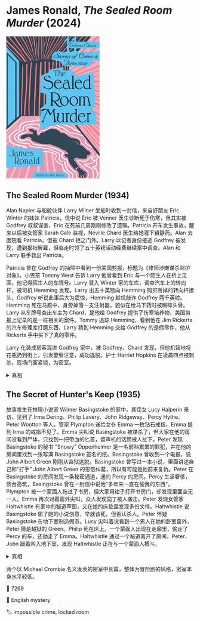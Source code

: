 # James Ronald, <i>The Sealed Room Murder</i> (2024)

<img src=images/2024_cover.jpg width=250/>

## The Sealed Room Murder (1934)

Alan Napier 与船舱伙伴 Larry Milner 坐船时收到一封信，来自好朋友 Eric Winter 的妹妹 Patricia，信中说 Eric 被 Venner 医生诊断死于伤寒，但其实被 Godfrey 叔叔谋害，Eric 在死前几周刚刚修改了遗嘱。Patricia 开车发生事故，醒来以后被女管家 Sarah Gale 监视，Neville Chard 医生给她灌下镇静药。Alan 去医院看 Patricia，但被 Chard 拒之门外。Larry 以记者身份接近 Godfrey 被发现，遭到报社解雇，但临走时领了五十英镑活动经费继续案中调查。Alan 和 Larry 联手救出 Patricia。

Patricia 曾在 Godfrey 的抽屉中看到一份美国剪报，标题为《律师涉嫌谋杀监护对象》。小男孩 Tommy West 告诉 Larry 他曾看到 Eric 与一个陌生人在桥上见面，他记得陌生人的车牌号。Larry 潜入 Winter 家的车库，调查汽车上的转向杆，被司机 Hemming 发现。Larry 出五十英镑向 Hemming 购买断掉的转向杆接头，Godfrey 听说此事后大为震惊，Hemming 趁机敲诈 Godfrey 两千英镑。Hemming 死在马厩中，身旁掉落一支注射器，貌似在给马下药时被踢碎头骨。Larry 从车牌号查出车主为 Chard，是他给 Godfrey 提供了伤寒培养物，美国剪报上记录的是一桩相关的案件。Tommy 追踪 Hemming，看到他在 Jim Rickerts 的汽车修理库打磨东西，Larry 猜到 Hemming 交给 Godfrey 的是假零件，他从 Rickerts 手中买下了真的零件。

Larry 化装成房客混进 Godfrey 家中，被 Godfrey、Chard 发现，但他机智地将花瓶扔到街上，引发警察注意，成功逃脱。护士 Harriet Hopkins 在凌晨四点被刺杀，现场门窗紧锁，为密室。

<details><summary>真相</summary>
Godfrey 和 Chard 合力刺杀 Harriet，从窗户爬到下面的平顶上，从外面取下玻璃，关上空窗框，扣上防盗锁栓，再把玻璃放回原位，用新油灰粘好。一小时后，Chard 在窗外的油灰上刷上快干油漆。
</details>

## The Secret of Hunter's Keep (1935)

故事发生在推理小说家 Wilmer Basingstoke 的家中，其侄女 Lucy Halperin 来访，见到了 Irma Dering、Philip Lavery、John Ridgeway、Percy Hythe、Peter Wootton 等人。管家 Plympton 送给女仆 Emma 一枚钻石戒指，Emma 提到 Irma 的戒指不见了。Emma 尖叫说 Basingstoke 被谋杀了，但大家在他的房间没看到尸体，只找到一把带血的匕首，留声机的话筒被人扯下。Peter 发现 Basingstoke 的秘书 "Snowy" Oppenheimer 是一名前科累累的罪犯，并在他的房间里找到一张写满 Basingstoke 签名的纸。Basingstoke 曾收到一个电报，说 John Albert Green 刚刚从监狱逃脱。Basingstoke 曾写过一本小说，里面讲述自己和“打手” John Albert Green 的恩怨纠葛，所以有可能是他前来复仇。Peter 在 Basingstoke 的房间发现一条秘密通道，通向 Percy 的房间。Percy 生活奢侈，债台高筑，Basingstoke 曾在一封信中说他“多年来一直在偷我的东西”。Plympton 被一个蒙面人拖进了书房，但大家用钳子打开书房门，却发现里面空无一人。Emma 再次对着窗外尖叫，众人发现园丁被人袭击。Peter 发现女管家 Haltwhistle 有家中的秘道草图，又在她的床垫里发现多份文件。Haltwhistle 说 Basingstoke 偷了她的小说创意，早就该死，但否认杀人。Peter 怀疑 Basingstoke 在地下室制造假币。Lucy 尖叫着说看到一个男人在她的卧室窗外，Peter 猜是越狱的 Green。Philip 死在床上。一个蒙面人出现在走廊里，偷走了 Percy 的车，还劫走了 Emma。Haltwhistle 通过一个秘道离开了房间，Peter、John 跟着闯入地下室，发现 Haltwhistle 正在与一个蒙面人搏斗。

<details><summary>真相</summary>
蒙面人是 Basingstoke，他为了新书的素材制造闹剧，“绑架”了 Plympton，并让他装扮成蒙面人制造惊悚。Plympton 偷了家中的财物，逃跑时被警察逮捕。Philip 没有死，只是喝醉酒睡倒，胸前污渍是红酒。Lucy 卧室窗外的男人是“打手”Green，被 John 制服。Haltwhistle 最近刚从精神病院逃脱。
</details>

两个以 Michael Crombie 名义发表的密室中长篇，整体为冒险剧的风格，密室本身水平较低。

:link: 7269

:file_folder: English mystery

:label: impossible crime, locked room
